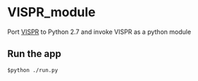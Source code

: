 # VISPR_module
Port [VISPR](https://bitbucket.org/liulab/vispr) to Python 2.7 and invoke VISPR as a python module


## Run the app
```
$python ./run.py
```
